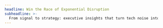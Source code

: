 ```yaml
---
headline: Win the Race of Exponential Disruption
subheadline: >-
  From signal to strategy: executive insights that turn tech noise into decisive action
---
```

